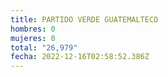 ```yaml
---
title: PARTIDO VERDE GUATEMALTECO
hombres: 0
mujeres: 0
total: "26,979"
fecha: 2022-12-16T02:58:52.386Z
---
```

